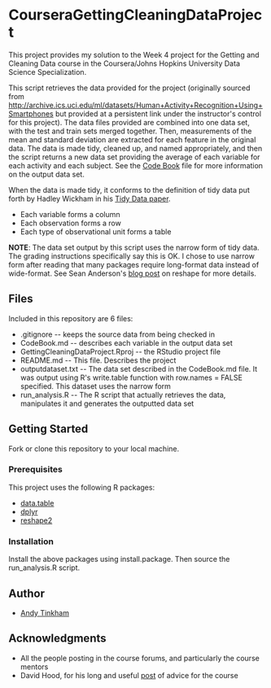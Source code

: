 # CourseraGettingCleaningDataProject

This project provides my solution to the Week 4 project for the Getting and 
Cleaning Data course in the Coursera/Johns Hopkins University Data Science 
Specialization.

This script retrieves the data provided for the project (originally sourced 
from http://archive.ics.uci.edu/ml/datasets/Human+Activity+Recognition+Using+Smartphones
but provided at a persistent link under the instructor's control for this 
project). The data files provided are combined into one data set, with the
test and train sets merged together. Then, measurements of the mean and 
standard deviation are extracted for each feature in the original data. The data 
is made tidy, cleaned up, and named appropriately, and then the script returns
a new data set providing the average of each variable for each activity and 
each subject. See the [Code Book](CodeBook.md) file for more information on 
the output data set.

When the data is made tidy, it conforms to the definition of tidy data put forth
by Hadley Wickham in his [Tidy Data paper](https://www.jstatsoft.org/article/view/v059i10/v59i10.pdf).
* Each variable forms a column
* Each observation forms a row
* Each type of observational unit forms a table

**NOTE**: The data set output by this script uses the narrow form of tidy data.
The grading instructions specifically say this is OK. I chose to use narrow form
after reading that many packages require long-format data instead of wide-format.
See Sean Anderson's [blog post](http://seananderson.ca/2013/10/19/reshape/) on 
reshape for more details.

## Files
Included in this repository are 6 files:
* .gitignore -- keeps the source data from being checked in
* CodeBook.md -- describes each variable in the output data set
* GettingCleaningDataProject.Rproj -- the RStudio project file
* README.md -- This file. Describes the project
* outputdataset.txt -- The data set described in the CodeBook.md file. It was 
   output using R's write.table function with row.names = FALSE specified. This
   dataset uses the narrow form
* run_analysis.R -- The R script that actually retrieves the data, manipulates
   it and generates the outputted data set
   
## Getting Started
Fork or clone this repository to your local machine. 
### Prerequisites
This project uses the following R packages:
* [data.table](https://github.com/Rdatatable/data.table/wiki)
* [dplyr](https://dplyr.tidyverse.org/)
* [reshape2](https://github.com/hadley/reshape)

### Installation
Install the above packages using install.package. Then source the run_analysis.R
script. 

## Author
* [Andy Tinkham](http://andy.tinkham.org)

## Acknowledgments
* All the people posting in the course forums, and particularly the course mentors
* David Hood, for his long and useful [post](https://thoughtfulbloke.wordpress.com/2015/09/09/getting-and-cleaning-the-assignment/) 
of advice for the course
